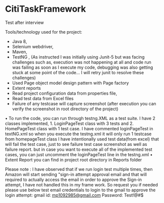 # CitiTaskFramework
Test after interview

Tools/technology used for the project:
- Java 8, 
- Selenium webdriver, 
- Maven, 
- TestNG , (As instructed I was initially using Junit-5 but was facing challenges such as, execution was not happening at all and code run was failing as soon as I execute my code, debugging was also getting stuck at some point of the code... I will retry junit to resolve these challenges)
- Used Page object model design pattern with Page factory
- Extent reports
- Read project configuration data from properties file, 
- Read test data from Excel files
- Failure of any testcase will capture screenshot (after execution you can verify the screenshot in root directory of the project) 


• To run the code, you can run through testng.XML as a test suite. 
I have 2 classes implemented, 1. LoginPageTest class with 3 tests and 2. HomePageTest class with 1 test case. 
I have commented loginPageTest in textNG.xml so when you execute the testng.xml it will only run 1 testcase from homepageTest class
I have intentionally used test data(from excel) that will fail the test case, just to see failure test case screenshot as well as failure report. 
but in case you want to execute all of the implemented test cases,  you can just uncomment the loginPageTest line in the testng.xml
• Extent Report you can find in project root directory in Reports folder 


Please note : I have observed that if we run login test multiple times, then Amazon will start sending "sign-in attempt approval email and that will required to actually access the email in order to approve the Sign-in attempt, I have not handled this in my frame work.
So request you if needed please use below test email credentials to login to the gmail to approve the login attempt: 
gmail id:  	mp1092985@gmail.com
Password:	Test!@#$
  
